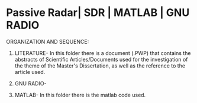 # Passive Radar| SDR | MATLAB | GNU RADIO

ORGANIZATION AND SEQUENCE: 

 1. LITERATURE- In this folder there is a document (.PWP) that contains the abstracts of Scientific Articles/Documents used for the investigation of the theme of the Master's
Dissertation, as well as the reference to the article used.

 2. GNU RADIO- 

 3. MATLAB- In this folder there is the matlab code used.
